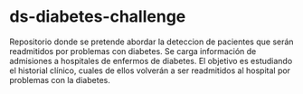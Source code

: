 # ds-diabetes-challenge
Repositorio donde se pretende abordar la deteccion de pacientes que serán readmitidos por problemas con diabetes. Se carga información de admisiones a hospitales de enfermos de diabetes. El objetivo es estudiando el historial clínico, cuales de ellos volverán a ser readmitidos al hospital por problemas con la diabetes.
